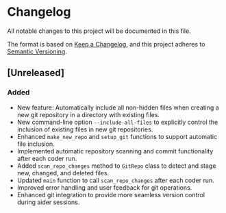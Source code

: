 # Changelog

All notable changes to this project will be documented in this file.

The format is based on [Keep a Changelog](https://keepachangelog.com/en/1.0.0/),
and this project adheres to [Semantic Versioning](https://semver.org/spec/v2.0.0.html).

## [Unreleased]

### Added
- New feature: Automatically include all non-hidden files when creating a new git repository in a directory with existing files.
- New command-line option `--include-all-files` to explicitly control the inclusion of existing files in new git repositories.
- Enhanced `make_new_repo` and `setup_git` functions to support automatic file inclusion.
- Implemented automatic repository scanning and commit functionality after each coder run.
- Added `scan_repo_changes` method to `GitRepo` class to detect and stage new, changed, and deleted files.
- Updated `main` function to call `scan_repo_changes` after each coder run.
- Improved error handling and user feedback for git operations.
- Enhanced git integration to provide more seamless version control during aider sessions.

